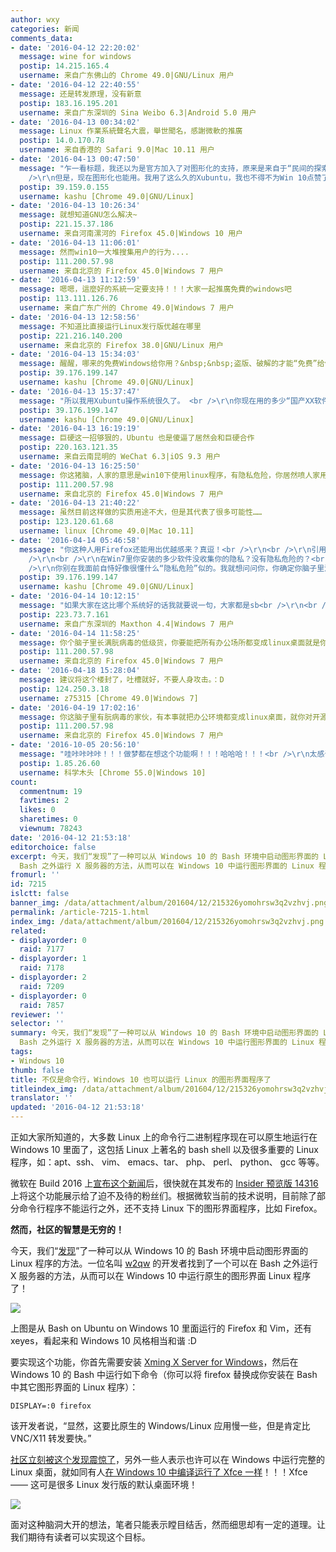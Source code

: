 ```yaml
---
author: wxy
categories: 新闻
comments_data:
- date: '2016-04-12 22:20:02'
  message: wine for windows
  postip: 14.215.165.4
  username: 来自广东佛山的 Chrome 49.0|GNU/Linux 用户
- date: '2016-04-12 22:40:55'
  message: 还是转发原理，没有新意
  postip: 183.16.195.201
  username: 来自广东深圳的 Sina Weibo 6.3|Android 5.0 用户
- date: '2016-04-13 00:34:02'
  message: Linux 作業系統聲名大震，舉世聞名，感謝微軟的推廣
  postip: 14.0.170.78
  username: 来自香港的 Safari 9.0|Mac 10.11 用户
- date: '2016-04-13 00:47:50'
  message: "乍一看标题，我还以为是官方加入了对图形化的支持，原来是来自于“民间的探索与发现”，Good！<br />\r\n<br />\r\n之前说，目前只支持命令行但不支持图形化，让我觉得有些惋惜。<br
    />\r\n但是，现在图形化也能用。我用了这么久的Xubuntu，我也不得不为Win 10点赞了。<br />\r\n希望Win 10里面这套Subsystem能越来越完善、全面、好用！"
  postip: 39.159.0.155
  username: kashu [Chrome 49.0|GNU/Linux]
- date: '2016-04-13 10:26:34'
  message: 就想知道GNU怎么解决~
  postip: 221.15.37.186
  username: 来自河南漯河的 Firefox 45.0|Windows 10 用户
- date: '2016-04-13 11:06:01'
  message: 然而win10一大堆搜集用户的行为....
  postip: 111.200.57.98
  username: 来自北京的 Firefox 45.0|Windows 7 用户
- date: '2016-04-13 11:12:59'
  message: 嗯嗯，這麼好的系統一定要支持！！！大家一起推廣免費的windows吧
  postip: 113.111.126.76
  username: 来自广东广州的 Chrome 49.0|Windows 7 用户
- date: '2016-04-13 12:58:56'
  message: 不知道比直接运行Linux发行版优越在哪里
  postip: 221.216.140.200
  username: 来自北京的 Firefox 38.0|GNU/Linux 用户
- date: '2016-04-13 15:34:03'
  message: 醒醒，哪来的免费Windows给你用？&nbsp;&nbsp;盗版、破解的才能“免费”给你用。
  postip: 39.176.199.147
  username: kashu [Chrome 49.0|GNU/Linux]
- date: '2016-04-13 15:37:47'
  message: "所以我用Xubuntu操作系统很久了。 <br />\r\n你现在用的多少“国产XX软件”不收集你的用户行为？ 先从你的杀毒软件全家桶开始吧……"
  postip: 39.176.199.147
  username: kashu [Chrome 49.0|GNU/Linux]
- date: '2016-04-13 16:19:19'
  message: 巨硬这一招够狠的，Ubuntu 也是傻逼了居然会和巨硬合作
  postip: 220.163.121.35
  username: 来自云南昆明的 WeChat 6.3|iOS 9.3 用户
- date: '2016-04-13 16:25:50'
  message: 你这猪脑，人家的意思是win10下使用linux程序，有隐私危险，你居然喷人家用国产全家桶，用firefox的人会安全家桶？～
  postip: 111.200.57.98
  username: 来自北京的 Firefox 45.0|Windows 7 用户
- date: '2016-04-13 21:40:22'
  message: 虽然目前这样做的实质用途不大，但是其代表了很多可能性……
  postip: 123.120.61.68
  username: linux [Chrome 49.0|Mac 10.11]
- date: '2016-04-14 05:46:58'
  message: "你这种人用Firefox还能用出优越感来？真逗！<br />\r\n<br />\r\n引用你那句话：“然而win10一大堆搜集用户的行为....”<br
    />\r\n<br />\r\n在Win7里你安装的多少软件没收集你的隐私？没有隐私危险的？<br />\r\n你现在用着Win7却还在这叫唤着Win10有隐私危险，而且居然是替Win10里面的Linux子系统喊有隐私危险，的确逗！你现在用的Win7难道就没有隐私危险了？<br
    />\r\n你别在我面前自恃好像很懂什么“隐私危险”似的。我就想问问你，你确定你脑子里没长满蛆？（别匿名在这跟我瞎叫唤）"
  postip: 39.176.199.147
  username: kashu [Chrome 49.0|GNU/Linux]
- date: '2016-04-14 10:12:15'
  message: "如果大家在这比哪个系统好的话我就要说一句，大家都是sb<br />\r\n<br />\r\n我只知道没有谁最好，我只知道这些都是工具，是为我解决问题的，哪个用得上我就用哪个"
  postip: 223.73.7.161
  username: 来自广东深圳的 Maxthon 4.4|Windows 7 用户
- date: '2016-04-14 11:58:25'
  message: 你个脑子里长满朊病毒的低级货，你要能把所有办公场所都变成linux桌面就是你对开源界最大贡献。好好治理自己蜂窝头吧
  postip: 111.200.57.98
  username: 来自北京的 Firefox 45.0|Windows 7 用户
- date: '2016-04-18 15:28:04'
  message: 建议将这个楼封了，吐槽就好，不要人身攻击。：D
  postip: 124.250.3.18
  username: z75315 [Chrome 49.0|Windows 7]
- date: '2016-04-19 17:02:16'
  message: 你这脑子里有朊病毒的家伙，有本事就把办公环境都变成linux桌面，就你对开源界最大贡献，就通过个分析访客操作系统就BB的人，好好治疗下你的蜂窝大脑把
  postip: 111.200.57.98
  username: 来自北京的 Firefox 45.0|Windows 7 用户
- date: '2016-10-05 20:56:10'
  message: "哇咔咔咔咔！！！做梦都在想这个功能啊！！！哈哈哈！！！<br />\r\n太感谢了！"
  postip: 1.85.26.60
  username: 科学木头 [Chrome 55.0|Windows 10]
count:
  commentnum: 19
  favtimes: 2
  likes: 0
  sharetimes: 0
  viewnum: 78243
date: '2016-04-12 21:53:18'
editorchoice: false
excerpt: 今天，我们“发现”了一种可以从 Windows 10 的 Bash 环境中启动图形界面的 Linux 程序的方法。一位名叫 w2qw 的开发者找到了一个可以在
  Bash 之外运行 X 服务器的方法，从而可以在 Windows 10 中运行图形界面的 Linux 程序了！
fromurl: ''
id: 7215
islctt: false
banner_img: /data/attachment/album/201604/12/215326yomohrsw3q2vzhvj.png
permalink: /article-7215-1.html
index_img: /data/attachment/album/201604/12/215326yomohrsw3q2vzhvj.png
related:
- displayorder: 0
  raid: 7177
- displayorder: 1
  raid: 7178
- displayorder: 2
  raid: 7209
- displayorder: 0
  raid: 7857
reviewer: ''
selector: ''
summary: 今天，我们“发现”了一种可以从 Windows 10 的 Bash 环境中启动图形界面的 Linux 程序的方法。一位名叫 w2qw 的开发者找到了一个可以在
  Bash 之外运行 X 服务器的方法，从而可以在 Windows 10 中运行图形界面的 Linux 程序了！
tags:
- Windows 10
thumb: false
title: 不仅是命令行，Windows 10 也可以运行 Linux 的图形界面程序了
titleindex_img: /data/attachment/album/201604/12/215326yomohrsw3q2vzhvj.png
translator: ''
updated: '2016-04-12 21:53:18'
---
```


正如大家所知道的，大多数 Linux 上的命令行二进制程序现在可以原生地运行在 Windows 10 里面了，这包括 Linux 上著名的 bash shell 以及很多重要的 Linux 程序，如：apt、ssh、 vim、 emacs、tar、 php、 perl、 python、 gcc 等等。


微软在 Build 2016 上[宣布这个新闻](/article-7177-1.html)后，很快就在其发布的 [Insider 预览版 14316](/article-7209-1.html) 上将这个功能展示给了迫不及待的粉丝们。根据微软当前的技术说明，目前除了部分命令行程序不能运行之外，还不支持 Linux 下的图形界面程序，比如 Firefox。


**然而，社区的智慧是无穷的！**


今天，我们“[发现](https://www.reddit.com/r/Windows10/comments/4ea4w4/fyi_you_can_run_gui_linux_apps_from_bash/)”了一种可以从 Windows 10 的 Bash 环境中启动图形界面的 Linux 程序的方法。一位名叫 [w2qw](https://www.reddit.com/user/w2qw) 的开发者找到了一个可以在 Bash 之外运行 X 服务器的方法，从而可以在 Windows 10 中运行原生的图形界面 Linux 程序了！


![](/data/attachment/album/201604/12/215326yomohrsw3q2vzhvj.png)


上图是从 Bash on Ubuntu on Windows 10 里面运行的 Firefox 和 Vim，还有 xeyes，看起来和 Windows 10 风格相当和谐 :D


要实现这个功能，你首先需要安装 [Xming X Server for Windows](https://sourceforge.net/projects/xming/)，然后在 Windows 10 的 Bash 中运行如下命令（你可以将 firefox 替换成你安装在 Bash 中其它图形界面的 Linux 程序）：



```
DISPLAY=:0 firefox
```

该开发者说，“显然，这要比原生的 Windows/Linux 应用慢一些，但是肯定比 VNC/X11 转发要快。”


[社区立刻被这个发现震惊了](https://www.reddit.com/r/Windows10/comments/4ea4w4/fyi_you_can_run_gui_linux_apps_from_bash/)，另外一些人表示也许可以在 Windows 中运行完整的 Linux 桌面，就如同有人[在 Windows 10 中编译运行了 Xfce 一样](https://www.reddit.com/r/unixporn/comments/4aokkr/xfce_xfce_running_in_windows10/)！！！Xfce —— 这可是很多 Linux 发行版的默认桌面环境！


![](/data/attachment/album/201604/12/215336sgfpbk5sl2pz2b8g.png)


面对这种脑洞大开的想法，笔者只能表示瞠目结舌，然而细思却有一定的道理。让我们期待有读者可以实现这个目标。